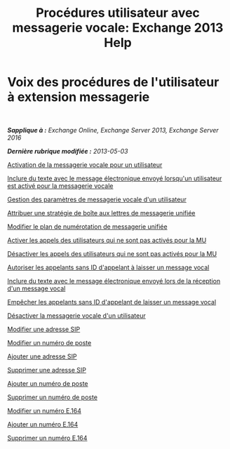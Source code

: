 ﻿---
title: 'Procédures utilisateur avec messagerie vocale: Exchange 2013 Help'
TOCTitle: Voix des procédures de l'utilisateur à extension messagerie
ms:assetid: 57633cf1-9ed9-43ae-a2a8-965431b0a779
ms:mtpsurl: https://technet.microsoft.com/fr-fr/library/JJ835776(v=EXCHG.150)
ms:contentKeyID: 50555403
ms.date: 05/23/2018
mtps_version: v=EXCHG.150
ms.translationtype: MT
---

# Voix des procédures de l'utilisateur à extension messagerie

 

_**Sapplique à :** Exchange Online, Exchange Server 2013, Exchange Server 2016_

_**Dernière rubrique modifiée :** 2013-05-03_

[Activation de la messagerie vocale pour un utilisateur](enable-a-user-for-voice-mail-exchange-2013-help.md)

[Inclure du texte avec le message électronique envoyé lorsqu'un utilisateur est activé pour la messagerie vocale](include-text-with-the-email-message-sent-when-a-user-is-enabled-for-voice-mail-exchange-2013-help.md)

[Gestion des paramètres de messagerie vocale d'un utilisateur](manage-voice-mail-settings-for-a-user-exchange-2013-help.md)

[Attribuer une stratégie de boîte aux lettres de messagerie unifiée](assign-a-um-mailbox-policy-exchange-2013-help.md)

[Modifier le plan de numérotation de messagerie unifiée](change-the-um-dial-plan-exchange-2013-help.md)

[Activer les appels des utilisateurs qui ne sont pas activés pour la MU](enable-calls-from-users-who-aren-t-um-enabled-exchange-2013-help.md)

[Désactiver les appels des utilisateurs qui ne sont pas activés pour la MU](disable-calls-from-users-who-aren-t-um-enabled-exchange-2013-help.md)

[Autoriser les appelants sans ID d'appelant à laisser un message vocal](allow-callers-without-a-caller-id-to-leave-a-voice-message-exchange-2013-help.md)

[Inclure du texte avec le message électronique envoyé lors de la réception d'un message vocal](include-text-with-the-email-message-sent-when-a-voice-message-is-received-exchange-2013-help.md)

[Empêcher les appelants sans ID d'appelant de laisser un message vocal](prevent-callers-without-a-caller-id-from-leaving-a-voice-message-exchange-2013-help.md)

[Désactiver la messagerie vocale d'un utilisateur](disable-voice-mail-for-a-user-exchange-2013-help.md)

[Modifier une adresse SIP](change-a-sip-address-exchange-2013-help.md)

[Modifier un numéro de poste](change-an-extension-number-exchange-2013-help.md)

[Ajouter une adresse SIP](add-a-sip-address-exchange-2013-help.md)

[Supprimer une adresse SIP](remove-a-sip-address-exchange-2013-help.md)

[Ajouter un numéro de poste](add-an-extension-number-exchange-2013-help.md)

[Supprimer un numéro de poste](remove-an-extension-number-exchange-2013-help.md)

[Modifier un numéro E.164](change-an-e-164-number-exchange-2013-help.md)

[Ajouter un numéro E.164](add-an-e-164-number-exchange-2013-help.md)

[Supprimer un numéro E.164](remove-an-e-164-number-exchange-2013-help.md)

